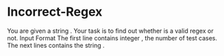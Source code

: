 # Incorrect-Regex
You are given a string . Your task is to find out whether  is a valid regex or not.  Input Format  The first line contains integer , the number of test cases. The next  lines contains the string .
